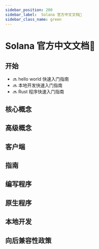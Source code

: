 ```yaml
---
sidebar_position: 200
sidebar_label:  Solana 官方中文文档📄
sidebar_class_name: green
---
```


# Solana 官方中文文档📄

## 开始

- 🔜 hello world 快速入门指南
- 🔜 本地开发快速入门指南
- 🔜 Rust 程序快速入门指南

## 核心概念

## 高级概念

## 客户端

## 指南

## 编写程序

## 原生程序

## 本地开发

## 向后兼容性政策
